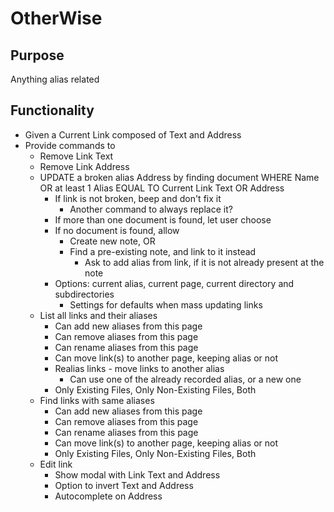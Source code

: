 # OtherWise

## Purpose

Anything alias related

## Functionality

- Given a Current Link composed of Text and Address
- Provide commands to
    - Remove Link Text
    - Remove Link Address
    - UPDATE a broken alias Address by finding document
      WHERE Name OR at least 1 Alias
      EQUAL TO Current Link Text OR Address
        - If link is not broken, beep and don't fix it
            - Another command to always replace it?
        - If more than one document is found, let user choose
        - If no document is found, allow
            - Create new note, OR
            - Find a pre-existing note, and link to it instead
                - Ask to add alias from link, if it is not already present at the note
        - Options: current alias, current page, current directory and subdirectories
            - Settings for defaults when mass updating links
    - List all links and their aliases
        - Can add new aliases from this page
        - Can remove aliases from this page
        - Can rename aliases from this page
        - Can move link(s) to another page, keeping alias or not
        - Realias links - move links to another alias
            - Can use one of the already recorded alias, or a new one
        - Only Existing Files, Only Non-Existing Files, Both
    - Find links with same aliases
        - Can add new aliases from this page
        - Can remove aliases from this page
        - Can rename aliases from this page
        - Can move link(s) to another page, keeping alias or not
        - Only Existing Files, Only Non-Existing Files, Both
    - Edit link
        - Show modal with Link Text and Address
        - Option to invert Text and Address
        - Autocomplete on Address
